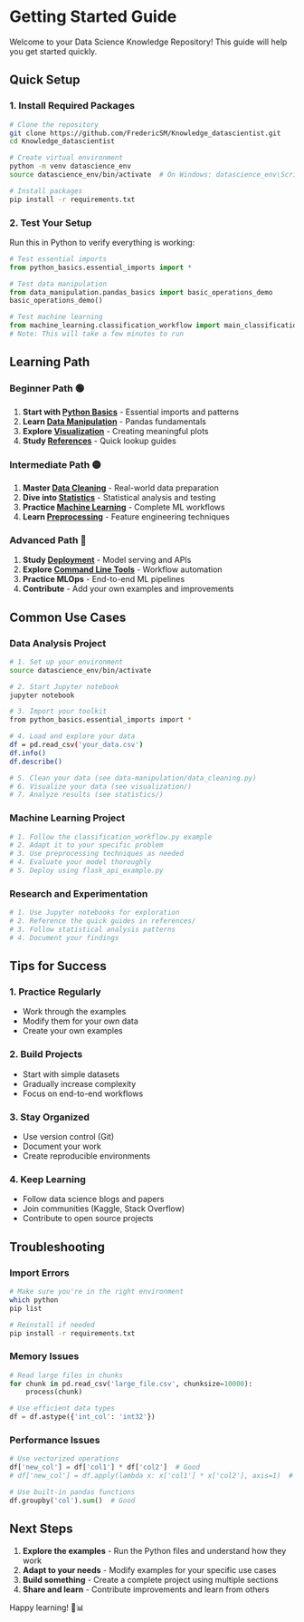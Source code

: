 # Getting Started Guide

Welcome to your Data Science Knowledge Repository! This guide will help you get started quickly.

## Quick Setup

### 1. Install Required Packages
```bash
# Clone the repository
git clone https://github.com/FredericSM/Knowledge_datascientist.git
cd Knowledge_datascientist

# Create virtual environment
python -m venv datascience_env
source datascience_env/bin/activate  # On Windows: datascience_env\Scripts\activate

# Install packages
pip install -r requirements.txt
```

### 2. Test Your Setup
Run this in Python to verify everything is working:

```python
# Test essential imports
from python_basics.essential_imports import *

# Test data manipulation
from data_manipulation.pandas_basics import basic_operations_demo
basic_operations_demo()

# Test machine learning
from machine_learning.classification_workflow import main_classification_workflow
# Note: This will take a few minutes to run
```

## Learning Path

### Beginner Path 🟢
1. **Start with [Python Basics](./python-basics/)** - Essential imports and patterns
2. **Learn [Data Manipulation](./data-manipulation/)** - Pandas fundamentals
3. **Explore [Visualization](./visualization/)** - Creating meaningful plots
4. **Study [References](./references/)** - Quick lookup guides

### Intermediate Path 🟡
1. **Master [Data Cleaning](./data-manipulation/data_cleaning.py)** - Real-world data preparation
2. **Dive into [Statistics](./statistics/)** - Statistical analysis and testing
3. **Practice [Machine Learning](./machine-learning/)** - Complete ML workflows
4. **Learn [Preprocessing](./preprocessing/)** - Feature engineering techniques

### Advanced Path 🔴
1. **Study [Deployment](./deployment/)** - Model serving and APIs
2. **Explore [Command Line Tools](./command-line-tools/)** - Workflow automation
3. **Practice MLOps** - End-to-end ML pipelines
4. **Contribute** - Add your own examples and improvements

## Common Use Cases

### Data Analysis Project
```bash
# 1. Set up your environment
source datascience_env/bin/activate

# 2. Start Jupyter notebook
jupyter notebook

# 3. Import your toolkit
from python_basics.essential_imports import *

# 4. Load and explore your data
df = pd.read_csv('your_data.csv')
df.info()
df.describe()

# 5. Clean your data (see data-manipulation/data_cleaning.py)
# 6. Visualize your data (see visualization/)
# 7. Analyze results (see statistics/)
```

### Machine Learning Project
```bash
# 1. Follow the classification_workflow.py example
# 2. Adapt it to your specific problem
# 3. Use preprocessing techniques as needed
# 4. Evaluate your model thoroughly
# 5. Deploy using flask_api_example.py
```

### Research and Experimentation
```bash
# 1. Use Jupyter notebooks for exploration
# 2. Reference the quick guides in references/
# 3. Follow statistical analysis patterns
# 4. Document your findings
```

## Tips for Success

### 1. Practice Regularly
- Work through the examples
- Modify them for your own data
- Create your own examples

### 2. Build Projects
- Start with simple datasets
- Gradually increase complexity
- Focus on end-to-end workflows

### 3. Stay Organized
- Use version control (Git)
- Document your work
- Create reproducible environments

### 4. Keep Learning
- Follow data science blogs and papers
- Join communities (Kaggle, Stack Overflow)
- Contribute to open source projects

## Troubleshooting

### Import Errors
```bash
# Make sure you're in the right environment
which python
pip list

# Reinstall if needed
pip install -r requirements.txt
```

### Memory Issues
```python
# Read large files in chunks
for chunk in pd.read_csv('large_file.csv', chunksize=10000):
    process(chunk)

# Use efficient data types
df = df.astype({'int_col': 'int32'})
```

### Performance Issues
```python
# Use vectorized operations
df['new_col'] = df['col1'] * df['col2']  # Good
# df['new_col'] = df.apply(lambda x: x['col1'] * x['col2'], axis=1)  # Slow

# Use built-in pandas functions
df.groupby('col').sum()  # Good
```

## Next Steps

1. **Explore the examples** - Run the Python files and understand how they work
2. **Adapt to your needs** - Modify examples for your specific use cases
3. **Build something** - Create a complete project using multiple sections
4. **Share and learn** - Contribute improvements and learn from others

Happy learning! 🚀📊